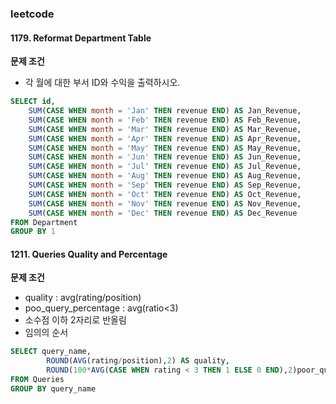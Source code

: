 ### leetcode
#### 1179. Reformat Department Table
**문제 조건**
* 각 월에 대한 부서 ID와 수익을 출력하시오. 
```sql
SELECT id, 
    SUM(CASE WHEN month = 'Jan' THEN revenue END) AS Jan_Revenue,
    SUM(CASE WHEN month = 'Feb' THEN revenue END) AS Feb_Revenue,
    SUM(CASE WHEN month = 'Mar' THEN revenue END) AS Mar_Revenue,
    SUM(CASE WHEN month = 'Apr' THEN revenue END) AS Apr_Revenue,
    SUM(CASE WHEN month = 'May' THEN revenue END) AS May_Revenue,
    SUM(CASE WHEN month = 'Jun' THEN revenue END) AS Jun_Revenue,
    SUM(CASE WHEN month = 'Jul' THEN revenue END) AS Jul_Revenue,
    SUM(CASE WHEN month = 'Aug' THEN revenue END) AS Aug_Revenue,
    SUM(CASE WHEN month = 'Sep' THEN revenue END) AS Sep_Revenue,
    SUM(CASE WHEN month = 'Oct' THEN revenue END) AS Oct_Revenue,
    SUM(CASE WHEN month = 'Nov' THEN revenue END) AS Nov_Revenue,
    SUM(CASE WHEN month = 'Dec' THEN revenue END) AS Dec_Revenue
FROM Department
GROUP BY 1 
```

#### 1211. Queries Quality and Percentage
**문제 조건**
- quality : avg(rating/position)
- poo_query_percentage : avg(ratio<3)
- 소수점 이하 2자리로 반올림
- 임의의 순서

```sql
SELECT query_name,
        ROUND(AVG(rating/position),2) AS quality,
        ROUND(100*AVG(CASE WHEN rating < 3 THEN 1 ELSE 0 END),2)poor_query_percentage
FROM Queries
GROUP BY query_name 
```
